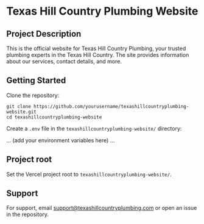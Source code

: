 # Texas Hill Country Plumbing Website

## Project Description

This is the official website for Texas Hill Country Plumbing, your trusted plumbing experts in the Texas Hill Country. The site provides information about our services, contact details, and more.

## Getting Started

Clone the repository:

```
git clone https://github.com/yourusername/texashillcountryplumbing-website.git
cd texashillcountryplumbing-website
```

Create a `.env` file in the `texashillcountryplumbing-website/` directory:

... (add your environment variables here) ...

## Project root

Set the Vercel project root to `texashillcountryplumbing-website/`.

## Support

For support, email [support@texashillcountryplumbing.com](mailto:support@texashillcountryplumbing.com) or open an issue in the repository.

